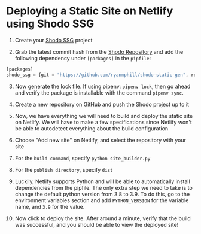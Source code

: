 # Deploying a Static Site on Netlify using Shodo SSG

1. Create your [Shodo SSG](https://github.com/ryanmphill/shodo-static-gen) project

2. Grab the latest commit hash from the [Shodo Repository](https://github.com/ryanmphill/shodo-static-gen) and add the following dependency under `[packages]` in the `pipfile`:

```python
[packages]
shodo_ssg = {git = "https://github.com/ryanmphill/shodo-static-gen", ref = "<latest-commit-hash-goes-here>"}
```

3. Now generate the lock file. If using pipenv: `pipenv lock`, then go ahead and verify the package is installable with the command `pipenv sync`. 

4. Create a new repository on GitHub and push the Shodo project up to it

5. Now, we have everything we will need to build and deploy the static site on Netlify. We will have to make a few specifications since Netlify won't be able to autodetect everything about the build configuration

6. Choose "Add new site" on Netlify, and select the repository with your site

7. For the `build command`, specify `python site_builder.py`

8. For the `publish directory`, specify `dist`

9. Luckily, Netlify supports Python and will be able to automatically install dependencies from the pipfile. The only extra step we need to take is to change the default python version from 3.8 to 3.9. To do this, go to the environment variables section and add `PYTHON_VERSION` for the variable name, and `3.9` for the value.

10. Now click to deploy the site. After around a minute, verify that the build was successful, and you should be able to view the deployed site!